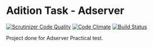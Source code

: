 Adition Task - Adserver
====================
[![Scrutinizer Code Quality](https://scrutinizer-ci.com/g/pandeydip/adserver/badges/quality-score.png?b=master)](https://scrutinizer-ci.com/g/pandeydip/adserver/?branch=master)
[![Code Climate](https://codeclimate.com/github/pandeydip/adserver/badges/gpa.svg)](https://codeclimate.com/github/pandeydip/adserver)
[![Build Status](https://scrutinizer-ci.com/g/pandeydip/adserver/badges/build.png?b=master)](https://scrutinizer-ci.com/g/pandeydip/adserver/build-status/master)

Project done for Adserver Practical test.
